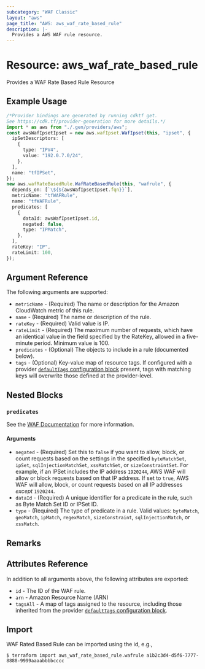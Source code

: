```yaml
---
subcategory: "WAF Classic"
layout: "aws"
page_title: "AWS: aws_waf_rate_based_rule"
description: |-
  Provides a AWS WAF rule resource.
---
```


# Resource: aws\_waf\_rate\_based\_rule

Provides a WAF Rate Based Rule Resource

## Example Usage

```typescript
/*Provider bindings are generated by running cdktf get.
See https://cdk.tf/provider-generation for more details.*/
import * as aws from "./.gen/providers/aws";
const awsWafIpsetIpset = new aws.wafIpset.WafIpset(this, "ipset", {
  ipSetDescriptors: [
    {
      type: "IPV4",
      value: "192.0.7.0/24",
    },
  ],
  name: "tfIPSet",
});
new aws.wafRateBasedRule.WafRateBasedRule(this, "wafrule", {
  depends_on: [`\${${awsWafIpsetIpset.fqn}}`],
  metricName: "tfWAFRule",
  name: "tfWAFRule",
  predicates: [
    {
      dataId: awsWafIpsetIpset.id,
      negated: false,
      type: "IPMatch",
    },
  ],
  rateKey: "IP",
  rateLimit: 100,
});

```

## Argument Reference

The following arguments are supported:

* `metricName` - (Required) The name or description for the Amazon CloudWatch metric of this rule.
* `name` - (Required) The name or description of the rule.
* `rateKey` - (Required) Valid value is IP.
* `rateLimit` - (Required) The maximum number of requests, which have an identical value in the field specified by the RateKey, allowed in a five-minute period. Minimum value is 100.
* `predicates` - (Optional) The objects to include in a rule (documented below).
* `tags` - (Optional) Key-value map of resource tags. If configured with a provider [`defaultTags` configuration block](https://registry.terraform.io/providers/hashicorp/aws/latest/docs#default_tags-configuration-block) present, tags with matching keys will overwrite those defined at the provider-level.

## Nested Blocks

### `predicates`

See the [WAF Documentation](https://docs.aws.amazon.com/waf/latest/APIReference/API_Predicate.html) for more information.

#### Arguments

* `negated` - (Required) Set this to `false` if you want to allow, block, or count requests
  based on the settings in the specified `byteMatchSet`, `ipSet`, `sqlInjectionMatchSet`, `xssMatchSet`, or `sizeConstraintSet`.
  For example, if an IPSet includes the IP address `1920244`, AWS WAF will allow or block requests based on that IP address.
  If set to `true`, AWS WAF will allow, block, or count requests based on all IP addresses *except* `1920244`.
* `dataId` - (Required) A unique identifier for a predicate in the rule, such as Byte Match Set ID or IPSet ID.
* `type` - (Required) The type of predicate in a rule. Valid values: `byteMatch`, `geoMatch`, `ipMatch`, `regexMatch`, `sizeConstraint`, `sqlInjectionMatch`, or `xssMatch`.

## Remarks

## Attributes Reference

In addition to all arguments above, the following attributes are exported:

* `id` - The ID of the WAF rule.
* `arn` - Amazon Resource Name (ARN)
* `tagsAll` - A map of tags assigned to the resource, including those inherited from the provider [`defaultTags` configuration block](https://registry.terraform.io/providers/hashicorp/aws/latest/docs#default_tags-configuration-block).

## Import

WAF Rated Based Rule can be imported using the id, e.g.,

```console
$ terraform import aws_waf_rate_based_rule.wafrule a1b2c3d4-d5f6-7777-8888-9999aaaabbbbcccc
```
